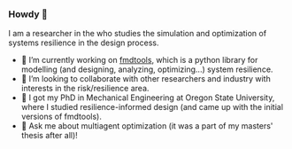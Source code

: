 ### Howdy 👋

I am a researcher in the who studies the simulation and optimization of systems resilience in the design process.

- 🔭 I’m currently working on [fmdtools](https://github.com/nasa/fmdtools), which is a python library for modelling (and designing, analyzing, optimizing...) system resilience.
- 👯 I’m looking to collaborate with other researchers and industry with interests in the risk/resilience area.
- 🏫 I got my PhD in Mechanical Engineering at Oregon State University, where I studied resilience-informed design (and came up with the initial versions of fmdtools).
- 💬 Ask me about multiagent optimization (it was a part of my masters' thesis after all)!
